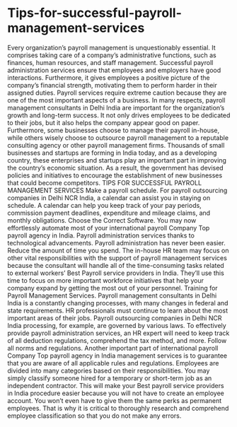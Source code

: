 # Tips-for-successful-payroll-management-services
Every organization’s payroll management is unquestionably essential. It comprises taking care of a company’s administrative functions, such as finances, human resources, and staff management. Successful payroll administration services ensure that employees and employers have good interactions. Furthermore, it gives employees a positive picture of the company’s financial strength, motivating them to perform harder in their assigned duties.  Payroll services require extreme caution because they are one of the most important aspects of a business. In many respects, payroll management consultants in Delhi India are important for the organization’s growth and long-term success. It not only drives employees to be dedicated to their jobs, but it also helps the company appear good on paper. Furthermore, some businesses choose to manage their payroll in-house, while others wisely choose to outsource payroll management to a reputable consulting agency or other payroll management firms.  Thousands of small businesses and startups are forming in India today, and as a developing country, these enterprises and startups play an important part in improving the country’s economic situation. As a result, the government has devised policies and initiatives to encourage the establishment of new businesses that could become competitors.     TIPS FOR SUCCESSFUL PAYROLL MANAGEMENT SERVICES    Make a payroll schedule. For payroll outsourcing companies in Delhi NCR India, a calendar can assist you in staying on schedule. A calendar can help you keep track of your pay periods, commission payment deadlines, expenditure and mileage claims, and monthly obligations.     Choose the Correct Software. You may now effortlessly automate most of your international payroll Company Top payroll agency in India. Payroll administration services thanks to technological advancements. Payroll administration has never been easier.     Reduce the amount of time you spend. The in-house HR team may focus on other vital responsibilities with the support of payroll management services because the consultant will handle all of the time-consuming tasks related to external workers’ Best Payroll service providers in India. They’ll use this time to focus on more important workforce initiatives that help your company expand by getting the most out of your personnel.     Training for Payroll Management Services. Payroll management consultants in Delhi India is a constantly changing processes, with many changes in federal and state requirements. HR professionals must continue to learn about the most important areas of their jobs.  Payroll outsourcing companies in Delhi NCR India processing, for example, are governed by various laws. To effectively provide payroll administration services, an HR expert will need to keep track of all deduction regulations, comprehend the tax method, and more.     Follow all norms and regulations. Another important part of international payroll Company Top payroll agency in India management services is to guarantee that you are aware of all applicable rules and regulations.  Employees are divided into many categories based on their responsibilities. You may simply classify someone hired for a temporary or short-term job as an independent contractor. This will make your Best payroll service providers in India procedure easier because you will not have to create an employee account. You won’t even have to give them the same perks as permanent employees. That is why it is critical to thoroughly research and comprehend employee classification so that you do not make any errors.
